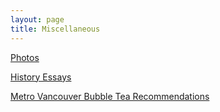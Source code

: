 ```yaml
---
layout: page
title: Miscellaneous
---
```


<a href="{{ site.baseurl }}{% link photos.md %}">Photos</a>

<a href="{{ site.baseurl }}{% link histessays.md %}">History Essays</a>

<a href="{{ site.baseurl }}{% link bobaplaces.md %}">Metro Vancouver Bubble Tea Recommendations</a>
